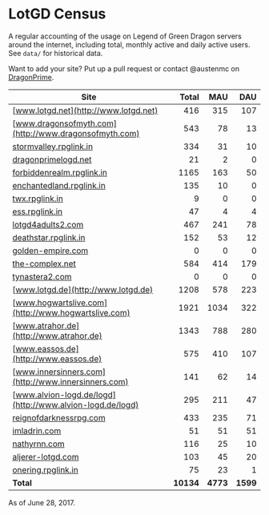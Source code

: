 # LotGD Census
A regular accounting of the usage on Legend of Green Dragon servers around the internet, including total, monthly active and daily active users. See `data/` for historical data.

Want to add your site? Put up a pull request or contact @austenmc on [DragonPrime](http://dragonprime.net).


Site | Total | MAU | DAU
--- | ---:| ---:| ---:
[www.lotgd.net](http://www.lotgd.net)|416|315|107
[www.dragonsofmyth.com](http://www.dragonsofmyth.com)|543|78|13
[stormvalley.rpglink.in](http://stormvalley.rpglink.in)|334|31|10
[dragonprimelogd.net](http://dragonprimelogd.net)|21|2|0
[forbiddenrealm.rpglink.in](http://forbiddenrealm.rpglink.in)|1165|163|50
[enchantedland.rpglink.in](http://enchantedland.rpglink.in)|135|10|0
[twx.rpglink.in](http://twx.rpglink.in)|9|0|0
[ess.rpglink.in](http://ess.rpglink.in)|47|4|4
[lotgd4adults2.com](http://lotgd4adults2.com)|467|241|78
[deathstar.rpglink.in](http://deathstar.rpglink.in)|152|53|12
[golden-empire.com](http://golden-empire.com)|0|0|0
[the-complex.net](http://the-complex.net)|584|414|179
[tynastera2.com](http://tynastera2.com)|0|0|0
[www.lotgd.de](http://www.lotgd.de)|1208|578|223
[www.hogwartslive.com](http://www.hogwartslive.com)|1921|1034|322
[www.atrahor.de](http://www.atrahor.de)|1343|788|280
[www.eassos.de](http://www.eassos.de)|575|410|107
[www.innersinners.com](http://www.innersinners.com)|141|62|14
[www.alvion-logd.de/logd](http://www.alvion-logd.de/logd)|295|211|47
[reignofdarknessrpg.com](http://reignofdarknessrpg.com)|433|235|71
[imladrin.com](http://imladrin.com)|51|51|51
[nathyrnn.com](http://nathyrnn.com)|116|25|10
[aljerer-lotgd.com](http://aljerer-lotgd.com)|103|45|20
[onering.rpglink.in](http://onering.rpglink.in)|75|23|1
**Total**|**10134**|**4773**|**1599**

As of June 28, 2017.
